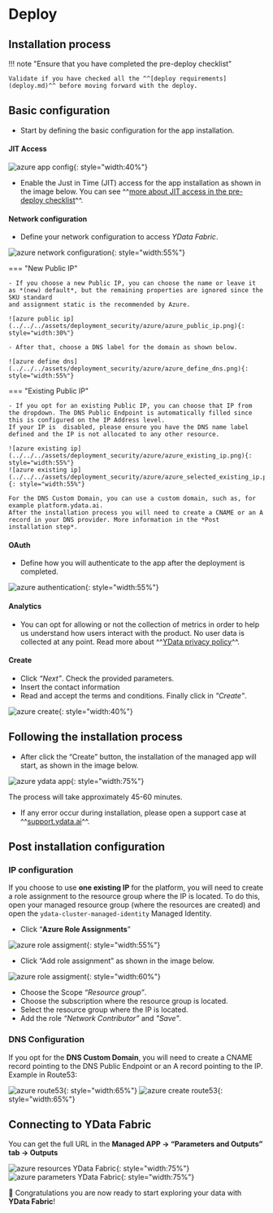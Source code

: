 # Deploy

## Installation process

!!! note "Ensure that you have completed the pre-deploy checklist"

    Validate if you have checked all the ^^[deploy requirements](deploy.md)^^ before moving forward with the deploy.

## Basic configuration

- Start by defining the basic configuration for the app installation.

#### JIT Access
![azure app config](../../../assets/deployment_security/azure/azure_activate_jit.png){: style="width:40%"}

- Enable the Just in Time (JIT) access for the app installation as shown in the image below. You can see ^^[more about JIT access in the pre-deploy checklist](pre_deploy_checklist.md)^^.

#### Network configuration
- Define your network configuration to access *YData Fabric*.

![azure network configuration](../../../assets/deployment_security/azure/azure_network_config.png){: style="width:55%"}

=== "New Public IP"

    - If you choose a new Public IP, you can choose the name or leave it as *(new) default*, but the remaining properties are ignored since the SKU standard
    and assignment static is the recommended by Azure.

    ![azure public ip](../../../assets/deployment_security/azure/azure_public_ip.png){: style="width:30%"}

    - After that, choose a DNS label for the domain as shown below.

    ![azure define dns](../../../assets/deployment_security/azure/azure_define_dns.png){: style="width:55%"}

=== "Existing Public IP"

    - If you opt for an existing Public IP, you can choose that IP from the dropdown. The DNS Public Endpoint is automatically filled since this is configured on the IP Address level.
    If your IP is  disabled, please ensure you have the DNS name label defined and the IP is not allocated to any other resource.

    ![azure existing ip](../../../assets/deployment_security/azure/azure_existing_ip.png){: style="width:55%"}
    ![azure existing ip](../../../assets/deployment_security/azure/azure_selected_existing_ip.png){: style="width:55%"}

    For the DNS Custom Domain, you can use a custom domain, such as, for example platform.ydata.ai.
    After the installation process you will need to create a CNAME or an A record in your DNS provider. More information in the *Post installation step*.

#### OAuth
- Define how you will authenticate to the app after the deployment is completed.

![azure authentication](../../../assets/deployment_security/azure/azure_authentication.png){: style="width:55%"}

#### Analytics
- You can opt for allowing or not the collection of metrics in order to help us understand how users interact with the product. No user data is collected at any point.
Read more about ^^[YData privacy policy](https://ydata.ai/privacy)^^.

#### Create
- Click *“Next”*. Check the provided parameters.
- Insert the contact information
- Read and accept the terms and conditions. Finally click in *"Create"*.

![azure create](../../../assets/deployment_security/azure/azure_create.png){: style="width:40%"}

## Following the installation process
- After click the “Create” button, the installation of the managed app will start, as shown in the image below.

![azure ydata app](../../../assets/deployment_security/azure/azure_ydata_app.png){: style="width:75%"}

The process will take approximately 45-60 minutes.

- If any error occur during installation, please open a support case at ^^[support.ydata.ai](https://support.ydata.ai)^^.

## Post installation configuration

### IP configuration
If you choose to use **one existing IP** for the platform, you will need to create a role assignment to the resource group where the IP is located.
To do this, open your managed resource group (where the resources are created) and open the `ydata-cluster-managed-identity` Managed Identity.

- Click “**Azure Role Assignments**”

![azure role assigment](../../../assets/deployment_security/azure/azure_role_assignment.png){: style="width:55%"}

- Click “Add role assignment” as shown in the image below.

![azure role assigment](../../../assets/deployment_security/azure/azure_role_assignment_preview.png){: style="width:60%"}

- Choose the Scope *“Resource group”*.
- Choose the subscription where the resource group is located.
- Select the resource group where the IP is located.
- Add the role *“Network Contributor”* and *"Save"*.

### DNS Configuration
If you opt for the **DNS Custom Domain**, you will need to create a CNAME record pointing to the DNS Public Endpoint or an A record pointing to the IP.
Example in Route53:

![azure route53](../../../assets/deployment_security/azure/azure_config_route53.png){: style="width:65%"}
![azure create route53](../../../assets/deployment_security/azure/azure_create_route.png){: style="width:65%"}

## Connecting to YData Fabric

You can get the full URL in the **Managed APP → “Parameters and Outputs” tab → Outputs**

![azure resources YData Fabric](../../../assets/deployment_security/azure/azure_ydata_resources.png){: style="width:75%"}
![azure parameters YData Fabric](../../../assets/deployment_security/azure/azure_ydata_parameters_outputs.png){: style="width:75%"}

🚀 Congratulations you are now ready to start exploring your data with **YData Fabric**!
